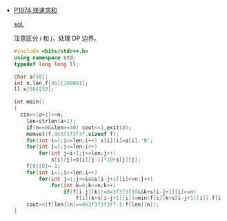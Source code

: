 - [P1874 快速求和](https://www.luogu.com.cn/problem/P1874)

  [sol.](https://www.luogu.com.cn/blog/ncwzdlsd/solution-p1874)

  注意区分 $i$ 和 $j$，处理 DP 边界。

  ```cpp
  #include <bits/stdc++.h>
  using namespace std;
  typedef long long ll;
  
  char a[50];
  int n,len,f[45][100001];
  ll s[50][50];
  
  int main()
  {
  	cin>>(a+1)>>n;
      len=strlen(a+1);
      if(n==0&&len==40) cout<<1,exit(0);
      memset(f,0x3f3f3f3f,sizeof f);
      for(int i=1;i<=len;i++) s[i][i]=a[i]-'0';
      for(int i=1;i<=len;i++)
          for(int j=i+1;j<=len;j++)
              s[i][j]=s[i][j-1]*10+s[j][j];
      f[0][0]=-1;
      for(int i=1;i<=len;i++)
          for(int j=1;j<=i&&s[i-j+1][i]<=n;j++)
              for(int k=0;k<=n;k++)
                  if(f[i-j][k]!=0x3f3f3f3f&&k+s[i-j+1][i]<=n)  
                      f[i][k+s[i-j+1][i]]=min(f[i][k+s[i-j+1][i]],f[i-j][k]+1);
      cout<<(f[len][n]==0x3f3f3f3f?-1:f[len][n]);
  }
  ```

  